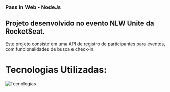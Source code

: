 ### Pass In Web - NodeJs

## Projeto desenvolvido no evento NLW Unite da RocketSeat.

Este projeto consiste em uma API de registro de participantes para eventos, com funcionalidades de busca e check-in.

# Tecnologias Utilizadas:
  
![Tecnologias](https://skillicons.dev/icons?i=nodejs,typescript,prisma,sqlite)
